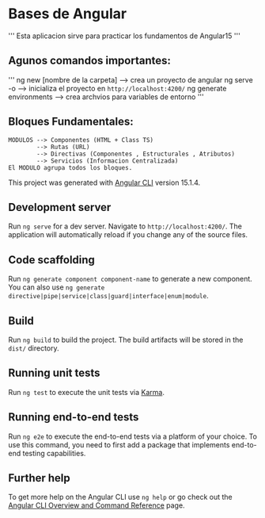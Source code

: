 # Bases de Angular

'''
Esta aplicacion sirve para practicar los fundamentos de Angular15
'''

## Agunos comandos importantes:

'''
ng new [nombre de la carpeta] --> crea un proyecto de angular 
ng serve -o --> inicializa el proyecto en `http://localhost:4200/`
ng generate environments --> crea archvios para variables de entorno
'''

## Bloques Fundamentales:

```
MODULOS --> Componentes (HTML + Class TS)
        --> Rutas (URL)
        --> Directivas (Componentes , Estructurales , Atributos)
        --> Servicios (Informacion Centralizada)
El MODULO agrupa todos los bloques.
```

This project was generated with [Angular CLI](https://github.com/angular/angular-cli) version 15.1.4.

## Development server

Run `ng serve` for a dev server. Navigate to `http://localhost:4200/`. The application will automatically reload if you change any of the source files.

## Code scaffolding

Run `ng generate component component-name` to generate a new component. You can also use `ng generate directive|pipe|service|class|guard|interface|enum|module`.

## Build

Run `ng build` to build the project. The build artifacts will be stored in the `dist/` directory.

## Running unit tests

Run `ng test` to execute the unit tests via [Karma](https://karma-runner.github.io).

## Running end-to-end tests

Run `ng e2e` to execute the end-to-end tests via a platform of your choice. To use this command, you need to first add a package that implements end-to-end testing capabilities.

## Further help

To get more help on the Angular CLI use `ng help` or go check out the [Angular CLI Overview and Command Reference](https://angular.io/cli) page.
